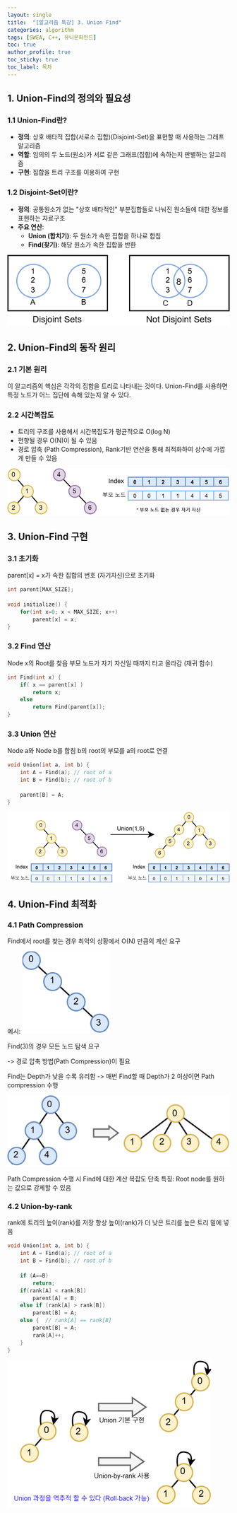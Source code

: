 ```yaml
---
layout: single
title:  "[알고리즘 특강] 3. Union Find"
categories: algorithm
tags: [SWEA, C++, 유니온파인드]
toc: true
author_profile: true
toc_sticky: true
toc_label: 목차
---
```


## 1. Union-Find의 정의와 필요성

### 1.1 Union-Find란?
- **정의**: 상호 배타적 집합(서로소 집합)(Disjoint-Set)을 표현할 때 사용하는 그래프 알고리즘
- **역할**: 임의의 두 노드(원소)가 서로 같은 그래프(집합)에 속하는지 판별하는 알고리즘
- **구현**: 집합을 트리 구조를 이용하여 구현

### 1.2 Disjoint-Set이란?
- **정의**: 공통원소가 없는 "상호 배타적인" 부분집합들로 나눠진 원소들에 대한 정보를 표현하는 자료구조
- **주요 연산**:
  - **Union (합치기)**: 두 원소가 속한 집합을 하나로 합침
  - **Find(찾기)**: 해당 원소가 속한 집합을 반환

![DisjointSet](../../../assets/images/2024-09-16-3_UnionFind/DisjointSet.png)

## 2. Union-Find의 동작 원리

### 2.1 기본 원리
이 알고리즘의 핵심은 각각의 집합을 트리로 나타내는 것이다.
Union-Find를 사용하면 특정 노드가 어느 집단에 속해 있는지 알 수 있다.

### 2.2 시간복잡도
- 트리의 구조를 사용해서 시간복잡도가 평균적으로 O(log N)
- 편향될 경우 O(N)이 될 수 있음
- 경로 압축 (Path Compression), Rank기반 연산을 통해 최적화하여 상수에 가깝게 만들 수 있음

![UnionFind](../../../assets/images/2024-09-16-3_UnionFind/UnionFind.png)

## 3. Union-Find 구현

### 3.1 초기화
parent[x] = x가 속한 집합의 번호 (자기자신)으로 초기화

```c++
int parent[MAX_SIZE];

void initialize() {
	for(int x=0; x < MAX_SIZE; x++)
		parent[x] = x;
}
```

### 3.2 Find 연산
Node x의 Root를 찾음
부모 노드가 자기 자신일 때까지 타고 올라감 (재귀 함수)

```c++
int Find(int x) {
	if( x == parent[x] )
		return x;
	else
		return Find(parent[x]);
}
```

### 3.3 Union 연산
Node a와 Node b를 합침
b의 root의 부모를 a의 root로 연결

```c++
void Union(int a, int b) {
	int A = Find(a); // root of a
	int B = Find(b); // root of b
	
	parent[B] = A;
}
```

![Union](../../../assets/images/2024-09-16-3_UnionFind/Union.png)

## 4. Union-Find 최적화

### 4.1 Path Compression
Find에서 root를 찾는 경우 최악의 상황에서 O(N) 만큼의 계산 요구

예시:
![UFC](../../../assets/images/2024-09-16-3_UnionFind/UFC.png)

Find(3)의 경우 모든 노드 탐색 요구

-> 경로 압축 방법(Path Compression)이 필요

Find는 Depth가 낮을 수록 유리함
-> 매번 Find할 때 Depth가 2 이상이면 Path compression 수행

![UFC2](../../../assets/images/2024-09-16-3_UnionFind/UFC2.png)

Path Compression 수행 시 Find에 대한 계산 복잡도 단축
특징: Root node를 원하는 값으로 강제할 수 있음

### 4.2 Union-by-rank
rank에 트리의 높이(rank)를 저장
항상 높이(rank)가 더 낮은 트리를 높은 트리 밑에 넣음

```c++
void Union(int a, int b) {
	int A = Find(a); // root of a
	int B = Find(b); // root of b
	
	if (A==B)
		return;
	if(rank[A] < rank[B]) 
		parent[A] = B;
	else if (rank[A] > rank[B])
		parent[B] = A;
	else {	// rank[A] == rank[B]
		parent[B] = A;
		rank[A]++;
	}  
}
```

![UBR](../../../assets/images/2024-09-16-3_UnionFind/UBR.png)
